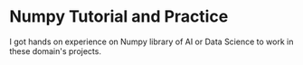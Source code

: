 # Numpy Tutorial and Practice
I got hands on experience on Numpy library of AI or Data Science to work in these domain's projects.
